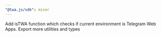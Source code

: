 ```yaml
---
"@twa.js/sdk": minor
---
```


Add isTWA function which checks if current environment is Telegram Web Apps. Export more utilities and types
